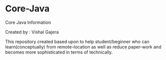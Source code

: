 # Core-Java
Core Java Information

Created by : Vishal Gajera

This repository created based upon to help student/beginner who can learn(conceptually) 
from remote-location as well as reduce paper-work and becomes more sophisticated in terms of technically.
